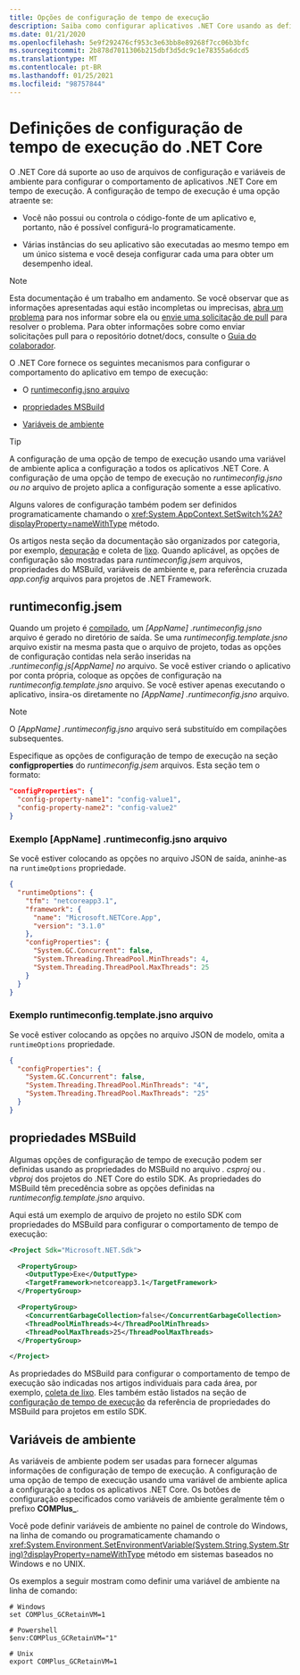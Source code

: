 ```yaml
---
title: Opções de configuração de tempo de execução
description: Saiba como configurar aplicativos .NET Core usando as definições de configuração de tempo de execução.
ms.date: 01/21/2020
ms.openlocfilehash: 5e9f292476cf953c3e63bb8e89268f7cc06b3bfc
ms.sourcegitcommit: 2b878d7011306b215dbf3d5dc9c1e78355a6dcd5
ms.translationtype: MT
ms.contentlocale: pt-BR
ms.lasthandoff: 01/25/2021
ms.locfileid: "98757844"
---
```

# <a name="net-core-run-time-configuration-settings"></a>Definições de configuração de tempo de execução do .NET Core

O .NET Core dá suporte ao uso de arquivos de configuração e variáveis de ambiente para configurar o comportamento de aplicativos .NET Core em tempo de execução. A configuração de tempo de execução é uma opção atraente se:

- Você não possui ou controla o código-fonte de um aplicativo e, portanto, não é possível configurá-lo programaticamente.

- Várias instâncias do seu aplicativo são executadas ao mesmo tempo em um único sistema e você deseja configurar cada uma para obter um desempenho ideal.

> [!NOTE]
> Esta documentação é um trabalho em andamento. Se você observar que as informações apresentadas aqui estão incompletas ou imprecisas, [abra um problema](https://github.com/dotnet/docs/issues) para nos informar sobre ela ou [envie uma solicitação de pull](https://github.com/dotnet/docs/pulls) para resolver o problema. Para obter informações sobre como enviar solicitações pull para o repositório dotnet/docs, consulte o [Guia do colaborador](/contribute/dotnet/dotnet-contribute).

O .NET Core fornece os seguintes mecanismos para configurar o comportamento do aplicativo em tempo de execução:

- O [runtimeconfig.jsno arquivo](#runtimeconfigjson)

- [propriedades MSBuild](#msbuild-properties)

- [Variáveis de ambiente](#environment-variables)

> [!TIP]
> A configuração de uma opção de tempo de execução usando uma variável de ambiente aplica a configuração a todos os aplicativos .NET Core. A configuração de uma opção de tempo de execução no *runtimeconfig.jsno ou no* arquivo de projeto aplica a configuração somente a esse aplicativo.

Alguns valores de configuração também podem ser definidos programaticamente chamando o <xref:System.AppContext.SetSwitch%2A?displayProperty=nameWithType> método.

Os artigos nesta seção da documentação são organizados por categoria, por exemplo, [depuração](debugging-profiling.md) e coleta de [lixo](garbage-collector.md). Quando aplicável, as opções de configuração são mostradas para *runtimeconfig.jsem* arquivos, propriedades do MSBuild, variáveis de ambiente e, para referência cruzada *app.config* arquivos para projetos de .NET Framework.

## <a name="runtimeconfigjson"></a>runtimeconfig.jsem

Quando um projeto é [compilado](../tools/dotnet-build.md), um *[AppName] .runtimeconfig.jsno* arquivo é gerado no diretório de saída. Se uma *runtimeconfig.template.jsno* arquivo existir na mesma pasta que o arquivo de projeto, todas as opções de configuração contidas nela serão inseridas na *.runtimeconfig.js[AppName] no* arquivo. Se você estiver criando o aplicativo por conta própria, coloque as opções de configuração na *runtimeconfig.template.jsno* arquivo. Se você estiver apenas executando o aplicativo, insira-os diretamente no *[AppName] .runtimeconfig.jsno* arquivo.

> [!NOTE]
> O *[AppName] .runtimeconfig.jsno* arquivo será substituído em compilações subsequentes.

Especifique as opções de configuração de tempo de execução na seção **configproperties** do *runtimeconfig.jsem* arquivos. Esta seção tem o formato:

```json
"configProperties": {
  "config-property-name1": "config-value1",
  "config-property-name2": "config-value2"
}
```

### <a name="example-appnameruntimeconfigjson-file"></a>Exemplo [AppName] .runtimeconfig.jsno arquivo

Se você estiver colocando as opções no arquivo JSON de saída, aninhe-as na `runtimeOptions` propriedade.

```json
{
  "runtimeOptions": {
    "tfm": "netcoreapp3.1",
    "framework": {
      "name": "Microsoft.NETCore.App",
      "version": "3.1.0"
    },
    "configProperties": {
      "System.GC.Concurrent": false,
      "System.Threading.ThreadPool.MinThreads": 4,
      "System.Threading.ThreadPool.MaxThreads": 25
    }
  }
}
```

### <a name="example-runtimeconfigtemplatejson-file"></a>Exemplo runtimeconfig.template.jsno arquivo

Se você estiver colocando as opções no arquivo JSON de modelo, omita a `runtimeOptions` propriedade.

```json
{
  "configProperties": {
    "System.GC.Concurrent": false,
    "System.Threading.ThreadPool.MinThreads": "4",
    "System.Threading.ThreadPool.MaxThreads": "25"
  }
}
```

## <a name="msbuild-properties"></a>propriedades MSBuild

Algumas opções de configuração de tempo de execução podem ser definidas usando as propriedades do MSBuild no arquivo *. csproj* ou *. vbproj* dos projetos do .NET Core do estilo SDK. As propriedades do MSBuild têm precedência sobre as opções definidas na *runtimeconfig.template.jsno* arquivo.

Aqui está um exemplo de arquivo de projeto no estilo SDK com propriedades do MSBuild para configurar o comportamento de tempo de execução:

```xml
<Project Sdk="Microsoft.NET.Sdk">

  <PropertyGroup>
    <OutputType>Exe</OutputType>
    <TargetFramework>netcoreapp3.1</TargetFramework>
  </PropertyGroup>

  <PropertyGroup>
    <ConcurrentGarbageCollection>false</ConcurrentGarbageCollection>
    <ThreadPoolMinThreads>4</ThreadPoolMinThreads>
    <ThreadPoolMaxThreads>25</ThreadPoolMaxThreads>
  </PropertyGroup>

</Project>
```

As propriedades do MSBuild para configurar o comportamento de tempo de execução são indicadas nos artigos individuais para cada área, por exemplo, [coleta de lixo](garbage-collector.md). Eles também estão listados na seção de [configuração de tempo de execução](../project-sdk/msbuild-props.md#run-time-configuration-properties) da referência de propriedades do MSBuild para projetos em estilo SDK.

## <a name="environment-variables"></a>Variáveis de ambiente

As variáveis de ambiente podem ser usadas para fornecer algumas informações de configuração de tempo de execução. A configuração de uma opção de tempo de execução usando uma variável de ambiente aplica a configuração a todos os aplicativos .NET Core. Os botões de configuração especificados como variáveis de ambiente geralmente têm o prefixo **COMPlus_**.

Você pode definir variáveis de ambiente no painel de controle do Windows, na linha de comando ou programaticamente chamando o <xref:System.Environment.SetEnvironmentVariable(System.String,System.String)?displayProperty=nameWithType> método em sistemas baseados no Windows e no UNIX.

Os exemplos a seguir mostram como definir uma variável de ambiente na linha de comando:

```shell
# Windows
set COMPlus_GCRetainVM=1

# Powershell
$env:COMPlus_GCRetainVM="1"

# Unix
export COMPlus_GCRetainVM=1
```
